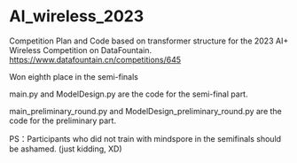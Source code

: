 # AI_wireless_2023

Competition Plan and Code based on transformer structure for the 2023 AI+ Wireless Competition on DataFountain. 
https://www.datafountain.cn/competitions/645

Won eighth place in the semi-finals

main.py and ModelDesign.py are the code for the semi-final part.

main_preliminary_round.py and ModelDesign_preliminary_round.py are the code for the preliminary part.





PS：Participants who did not train with mindspore in the semifinals should be ashamed. (just kidding, XD)
